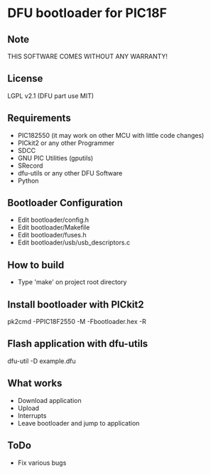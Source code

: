 DFU bootloader for PIC18F
=========================

Note
----
THIS SOFTWARE COMES WITHOUT ANY WARRANTY!

License
-------
LGPL v2.1 (DFU part use MIT)

Requirements
------------
* PIC182550 (it may work on other MCU with little code changes)
* PICkit2 or any other Programmer
* SDCC
* GNU PIC Utilities (gputils)
* SRecord
* dfu-utils or any other DFU Software
* Python

Bootloader Configuration
------------------------
* Edit bootloader/config.h
* Edit bootloader/Makefile
* Edit bootloader/fuses.h
* Edit bootloader/usb/usb_descriptors.c

How to build
------------
* Type 'make' on project root directory

Install bootloader with PICkit2
-------------------------------
pk2cmd -PPIC18F2550 -M -Fbootloader.hex -R

Flash application with dfu-utils
--------------------------------
dfu-util -D example.dfu

What works
----------
* Download application
* Upload
* Interrupts
* Leave bootloader and jump to application

ToDo
----
* Fix various bugs
